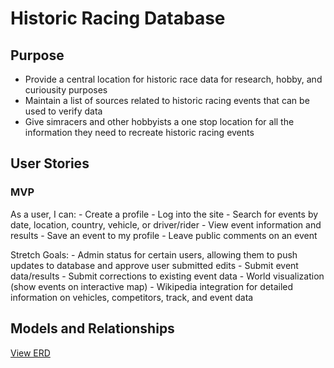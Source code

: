 # Historic Racing Database

## Purpose
  - Provide a central location for historic race data for research, hobby, and curiousity purposes
  - Maintain a list of sources related to historic racing events that can be used to verify data
  - Give simracers and other hobbyists a one stop location for all the information they need to recreate historic racing events

## User Stories

### MVP
  As a user, I can:
    - Create a profile
    - Log into the site
    - Search for events by date, location, country, vehicle, or driver/rider
    - View event information and results
    - Save an event to my profile
    - Leave public comments on an event

  Stretch Goals: 
    - Admin status for certain users, allowing them to push updates to database and approve user submitted edits
    - Submit event data/results
    - Submit corrections to existing event data
    - World visualization (show events on interactive map)
    - Wikipedia integration for detailed information on vehicles, competitors, track, and event data


## Models and Relationships
  [View ERD](https://lucid.app/lucidchart/7732b65d-93c3-4032-aa2d-36e4818644c5/view#)


